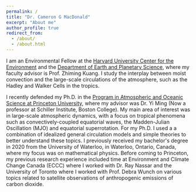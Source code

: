 ```yaml
---
permalink: /
title: "Dr. Cameron G MacDonald"
excerpt: "About me"
author_profile: true
redirect_from: 
  - /about/
  - /about.html
---
```


I am an Environmental Fellow at the [Harvard University Center for the Environment](https://www.environment.harvard.edu/) and the [Department of Earth and Planetary Science](https://eps.harvard.edu/), where my faculty advisor is Prof. Zhiming Kuang. I study the interplay between moist convection and the large-scale circulations of the atmosphere, such as the Hadley and Walker Cells in the tropics. 

I recently defended my Ph.D. in the [Program in Atmospheric and Oceanic Science at Princeton University](https://aos.princeton.edu/), where my advisor was Dr. Yi Ming (Now a professor at Schiller Institute, Boston College). My main area of interest was in large-scale atmospheric dynamics, with a focus on tropical phenomena such as convectively-coupled equatorial waves, the Madden-Julian Oscillation (MJO) and equatorial superrotation. For my Ph.D. I used a a combination of idealized general circulation models and simple theories to better understand these topics. I previously received my bachelor's degree in 2020 from the University of Waterloo, in Waterloo, Ontario, Canada, where my focus was on mathematical physics. Before coming to Princeton, my previous research experience included time at Environment and Climate Change Canada (ECCC) where I worked with Dr. Ray Nassar and the University of Toronto where I worked with Prof. Debra Wunch on various topics related to satellite observations of anthropogenic emissions of carbon dioxide. 
